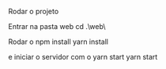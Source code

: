 Rodar o projeto

Entrar na pasta web
cd .\web\

Rodar o npm install
yarn install

e iniciar o servidor com o yarn start
yarn start